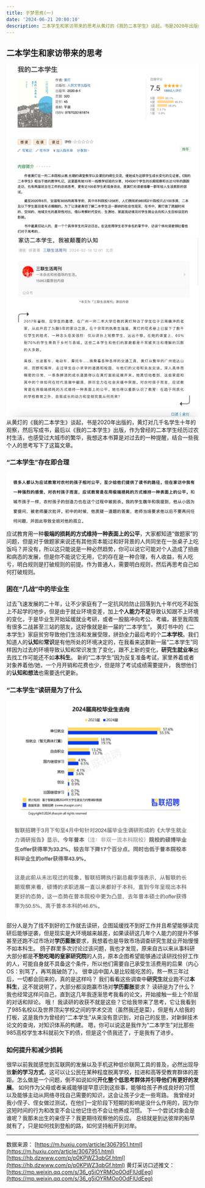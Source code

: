 ```yaml
---
title: 于梦思焉(一)
date: '2024-06-21 20:00:10'
description: 二本学生和家访带来的思考从黄灯的《我的二本学生》谈起，书是2020年出版的，黄灯对几千名学生十年的观察，然后写成书，最后以《我的二本学生》出版，作为曾经的二本学生经历过农村生活，也感受过大城市的繁华，我想这本书算是对过去的一种提醒，结合一些我个人的思考写下了这篇文章。“二本学生”存在即合理应试...
---
```

## 二本学生和家访带来的思考
![image.png](../../images/c3ef1a4e92bd97fe2b3eabca83fcca33.png)
![image.png](../../images/3d2955a0fd64b5a9337b7827dd7e143d.png)
从黄灯的《我的二本学生》谈起，书是2020年出版的，黄灯对几千名学生十年的观察，然后写成书，最后以《我的二本学生》出版，作为曾经的二本学生经历过农村生活，也感受过大城市的繁华，我想这本书算是对过去的一种提醒，结合一些我个人的思考写下了这篇文章。
### “二本学生”存在即合理
![image.png](../../images/5a0e661f3e232808f54b8baa0f1913f9.png)
应试教育用一种**极端的损耗的方式维持一种表面上的公平**，大家都知道“做题家”的问题，但是对于做题家来说还有其他资本能过和好背景的人共同坐在一张桌子上吃饭吗？并没有，所以这只能说是一种必然趋势，你可以说它可能对个人造成了扭曲和病态的发展，但是你不能说它无用，它的存在是一种合理，有人收益，有人吃亏，明白规则是打破规则的前提。作为普通人，需要明白规则，然后再思考自己如何打破规则。

### 困在“几战”中的毕业生
过去飞速发展的二十年，让不少家庭有了一定抗风险防止回落到九十年代吃不起饭上不起学的地步，但是由于就业环境变差，加上**个人能力不足**导致认知跟不上环境的变化，于是毕业生开始延缓就业考研，或者一股脑冲向考公、考编，甚至我周围有很多二战甚至三站的朋友，这好像就是新一届的“二本学生”。
黄灯书中的《二本学生》家庭贫穷导致他们生活和发展受限，拼劲全力最后考的个**二本学校**。我们知道人的**认知**和**常识**是有他所处的环境决定的，在我看来这群新一届“二本学生”同样因为过去的环境导致认知和常识发生了变化，跟不上新的变化，**研究生就业率**出去找工作可能还不如**本科生**。
新的“二本学生”因为反复准备考试，家里养着或者对象养着他/她，一个月开销和花费也少，但是除了考试成绩需要提升， 我想他们的**认知和想法**也需要迭代更新。
### “二本学生”读研是为了什么

![image.png](../../images/274b6e0e63b57ba5a4255ce320778c0e.png)
![image.png](../../images/2b694a8ade19bb38ceb1e98418fec4f1.png)
部分人是为了找不到好的工作就去读研，企图延缓找不到好工作并且希望能够读完研后能够逆袭，但是现实是大环境越来越差，如果读研这几年个人能力的提升不够甚至还跑不过市场对**学历膨胀**要求，我想着也是导致市场调查研究生就业开始慢慢不如本科生。
鸽子群里多次讨论过该问题，我也才发现，原来自古以来从事科研大部分都是**不愁吃喝的皇家研究院**的人员，原本企图希望能够通过读研找份好工作的人，可能自身就不具备这个条件，所以他们需要自己承受生活费用的后果（内心OS：别骂了，再骂我破防了）。
很幸运中国人是比较能吃苦的，熬一熬三年过后，一切都会回来的，真的是这样吗？
我们看看这些调查中**研究生**就业跑不过**本科生**，这不就说明了，大部分都没跑赢市场对**学历膨胀**要求？
读研是为了什么？ 我也经常这样问自己，直到这几年我逐渐思考我看的论文，开始接触一些上个阶层的对话和辩论。
哦！ 我读研的收获不就是这些？它给我带来了思考，它让我看到了985名校以及世界顶尖学校之间的学术交流（虽然我还是菜），但是有人给我的打板，这是我作为曾经的“二本学生”从来没有意识到，对自己的反思，对新鲜技术论文的查询，对知识体系的构建。
嗯，你可以说这是我作为“二本学生”对比那些985高校学生本科就前欠下的债，但是这个债我还了，于是我有了进步。
### 如何提升和减少损耗
很早以前我就感觉到互联网的发展以及手机这种低价联网工具的普及，必然出现导致**新的学习方式**，这可以让公民在某种程度脱离学校，拉进和高等受教育群体的差距。怎么做是一个问题，倒不如说如何**开化整个低思考群体并引导他们有更好的发展**。
如何作为父母或者亲戚能够提早意识到这些事，能够给孩子养成良好的习惯以及能够主动从网络寻找自己需要的知识，这会让孩子少走一些弯路。
我曾经对我小侄子、侄女做过测试，在他们一定阶段下短期的影响是没什么作用的，因为你这短时间的行为和改变不会让他记住也不会让他养成习惯。
下一个尝试对象会是谁呢？我那未出生的亲侄子？我更期待观察他的反应。
总结就是到达彼岸的船早就有了，只是如何找到登船的路，如何坚持船开到对岸。

---

数据来源：
[https://m.huxiu.com/article/3067951.html](https://m.huxiu.com/article/3067951.html) 
[https://hb.dzwww.com/p/p0KPWZ3qbGf.html](https://hb.dzwww.com/p/p0KPWZ3qbGf.html)
黄灯采访口述推文：[https://mp.weixin.qq.com/s/36_g5iOYRMOo0OdFlUdEeg](https://mp.weixin.qq.com/s/36_g5iOYRMOo0OdFlUdEeg)


